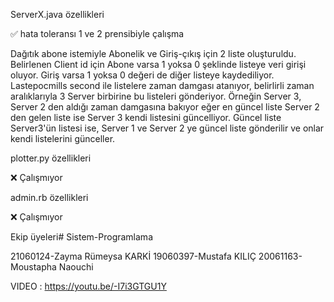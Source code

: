 ServerX.java özellikleri

   ✅ hata toleransı 1 ve 2 prensibiyle çalışma

 Dağıtık abone istemiyle Abonelik ve Giriş-çıkış için 2 liste oluşturuldu. Belirlenen Client id için Abone varsa 1 yoksa 0 şeklinde listeye veri girişi oluyor. Giriş varsa 1 yoksa 0 değeri de diğer listeye kaydediliyor. Lastepocmills second ile listelere zaman damgası atanıyor, belirlirli zaman aralıklarıyla 3 Server birbirine bu listeleri gönderiyor. Örneğin Server 3, Server 2 den aldığı zaman damgasına bakıyor eğer en güncel liste Server 2 den gelen liste  ise Server 3 kendi listesini güncelliyor. Güncel liste Server3'ün listesi ise, Server 1  ve Server 2 ye güncel liste gönderilir ve onlar kendi listelerini günceller. 

plotter.py özellikleri

   ❌ Çalışmıyor 

admin.rb özellikleri

   ❌ Çalışmıyor 

Ekip üyeleri# Sistem-Programlama

21060124-Zayma Rümeysa KARKİ
19060397-Mustafa KILIÇ
20061163-Moustapha Naouchi

VIDEO : https://youtu.be/-I7i3GTGU1Y 